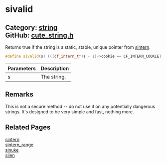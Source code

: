 [//]: # (This file is automatically generated by Cute Framework's docs parser.)
[//]: # (Do not edit this file by hand!)
[//]: # (See: https://github.com/RandyGaul/cute_framework/blob/master/samples/docs_parser.cpp)
[](../header.md ':include')

# sivalid

Category: [string](/api_reference?id=string)  
GitHub: [cute_string.h](https://github.com/RandyGaul/cute_framework/blob/master/include/cute_string.h)  
---

Returns true if the string is a static, stable, unique pointer from [sintern](/string/sintern.md).

```cpp
#define sivalid(s) (((cf_intern_t*)s - 1)->cookie == CF_INTERN_COOKIE)
```

Parameters | Description
--- | ---
s | The string.

## Remarks

This is not a secure method -- do not use it on any potentially dangerous strings. It's designed to be very simple and fast, nothing more.

## Related Pages

[sintern](/string/sintern.md)  
[sintern_range](/string/sintern_range.md)  
[sinuke](/string/sinuke.md)  
[silen](/string/silen.md)  
